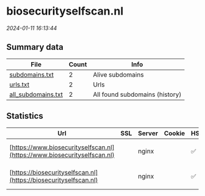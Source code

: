 # biosecurityselfscan.nl
*2024-01-11 16:13:44*
## Summary data
| File       | Count | Info |
|------------|-------|------|
|[subdomains.txt](/data/biosecurityselfscan.nl/subdomains.txt)|2|Alive subdomains|
|[urls.txt](/data/biosecurityselfscan.nl/urls.txt)|2|Urls|
|[all_subdomains.txt](/data/biosecurityselfscan.nl/all_subdomains.txt)|2|All found subdomains (history)|
## Statistics
| Url | SSL | Server | Cookie | HSTS | CSP | XFO | XXP | RP | Tech |Title |
|------------|-------|------|------|------|------|------|------|------|------|------|
|[https://www.biosecurityselfscan.nl](https://www.biosecurityselfscan.nl)| |nginx| |:white_check_mark: | | | |:white_check_mark: |HSTS Nginx|301 Moved Perman...|
|[https://biosecurityselfscan.nl](https://biosecurityselfscan.nl)| |nginx| |:white_check_mark: | | | |:white_check_mark: |HSTS Nginx|301 Moved Perman...|